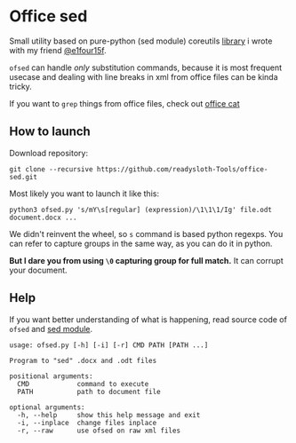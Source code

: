 # Office sed

Small utility based on pure-python (sed module) coreutils [library](https://github.com/readysloth/python-coreutils)
i wrote with my friend [@e1four15f](https://github.com/e1four15f).

`ofsed` can handle *only* substitution commands, because it is most frequent usecase and dealing with line breaks in
xml from office files can be kinda tricky.

If you want to `grep` things from office files, check out [office cat](https://github.com/readysloth-Tools/office-cat)

## How to launch

Download repository:

```
git clone --recursive https://github.com/readysloth-Tools/office-sed.git
```

Most likely you want to launch it like this:

```
python3 ofsed.py 's/mY\s[regular] (expression)/\1\1\1/Ig' file.odt document.docx ...
```

We didn't reinvent the wheel, so `s` command is based python regexps. You
can refer to capture groups in the same way, as you can do it in python.

**But I dare you from using `\0` capturing group for full match.** It can corrupt your document.

## Help

If you want better understanding of what is happening, read source code of `ofsed` and
[sed module](https://github.com/readysloth/python-coreutils/tree/master/coreutils/sed).

```
usage: ofsed.py [-h] [-i] [-r] CMD PATH [PATH ...]

Program to "sed" .docx and .odt files

positional arguments:
  CMD            command to execute
  PATH           path to document file

optional arguments:
  -h, --help     show this help message and exit
  -i, --inplace  change files inplace
  -r, --raw      use ofsed on raw xml files
```
